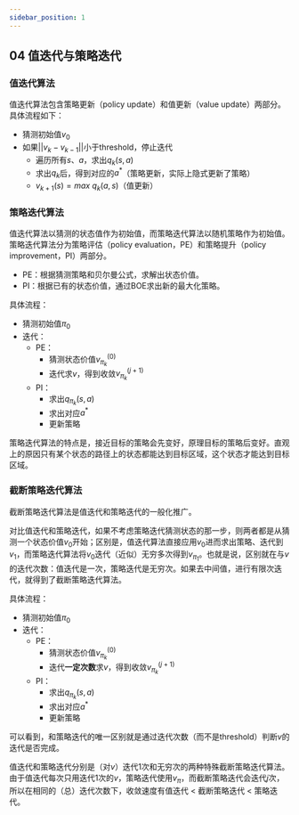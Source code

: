 ```yaml
---
sidebar_position: 1
---
```


## 04 值迭代与策略迭代

### 值迭代算法

值迭代算法包含策略更新（policy update）和值更新（value update）两部分。具体流程如下：  

- 猜测初始值$v_0$
- 如果$||v_k - v_{k - 1}||$小于threshold，停止迭代
    - 遍历所有$s$、$a$，求出$q_k(s,a)$
    - 求出$q_k$后，得到对应的$a^*$（策略更新，实际上隐式更新了策略）
    - $v_{k + 1}(s) = max~q_k(a,s)$（值更新）

### 策略迭代算法

值迭代算法以猜测的状态值作为初始值，而策略迭代算法以随机策略作为初始值。策略迭代算法分为策略评估（policy evaluation，PE）和策略提升（policy improvement，PI）两部分。

- PE：根据猜测策略和贝尔曼公式，求解出状态价值。
- PI：根据已有的状态价值，通过BOE求出新的最大化策略。  

具体流程： 

- 猜测初始值$\pi_0$
- 迭代：
    - PE：
        - 猜测状态价值$v_{\pi_k}^{(0)}$
        - 迭代求$v$，得到收敛$v_{\pi_k}^{(j + 1)}$
    - PI：
        - 求出$q_{\pi_k}(s,a)$
        - 求出对应$a^*$
        - 更新策略

策略迭代算法的特点是，接近目标的策略会先变好，原理目标的策略后变好。直观上的原因只有某个状态的路径上的状态都能达到目标区域，这个状态才能达到目标区域。

### 截断策略迭代算法

截断策略迭代算法是值迭代和策略迭代的一般化推广。

对比值迭代和策略迭代，如果不考虑策略迭代猜测状态的那一步，则两者都是从猜测一个状态价值$v_0$开始；区别是，值迭代算法直接应用$v_0$进而求出策略、迭代到$v_1$，而策略迭代算法将$v_0$迭代（近似）无穷多次得到$v_{\pi_1}$。也就是说，区别就在与$v$的迭代次数：值迭代是一次，策略迭代是无穷次。如果去中间值，进行有限次迭代，就得到了截断策略迭代算法。  

具体流程：
- 猜测初始值$\pi_0$
- 迭代：
    - PE：
        - 猜测状态价值$v_{\pi_k}^{(0)}$
        - 迭代**一定次数**求$v$，得到收敛$v_{\pi_k}^{(j + 1)}$
    - PI：
        - 求出$q_{\pi_k}(s,a)$
        - 求出对应$a^*$
        - 更新策略

可以看到，和策略迭代的唯一区别就是通过迭代次数（而不是threshold）判断$v$的迭代是否完成。

值迭代和策略迭代分别是（对$v$）迭代1次和无穷次的两种特殊截断策略迭代算法。由于值迭代每次只用迭代1次的$v$，策略迭代使用$v_\pi$，而截断策略迭代会迭代$j$次，所以在相同的（总）迭代次数下，收敛速度有值迭代 < 截断策略迭代 < 策略迭代。